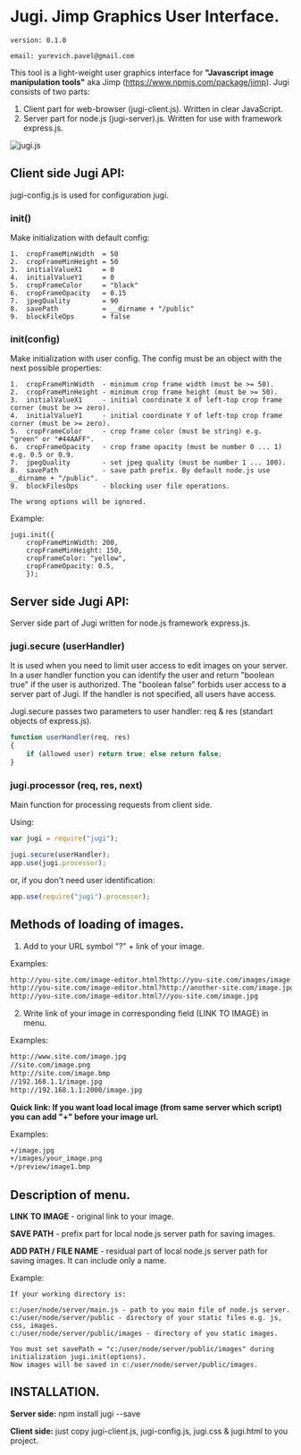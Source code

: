 # Jugi. Jimp Graphics User Interface.
```
version: 0.1.0

email: yurevich.pavel@gmail.com
```
This tool is a light-weight user graphics interface for **"Javascript image manipulation tools"** aka Jimp (https://www.npmjs.com/package/jimp).
Jugi consists of two parts:

1. Client part for web-browser (jugi-client.js). Written in clear JavaScript.
2. Server part for node.js (jugi-server).js. Written for use with framework express.js.

![jugi.js](http://isee.by/images/kim.jpg)

## Client side Jugi API:

jugi-config.js is used for configuration jugi.

### init() 

Make initialization with default config:
```
1.  cropFrameMinWidth  = 50
2.  cropFrameMinHeight = 50
3.  initialValueX1     = 0
4.  initialValueY1     = 0
5.  cropFrameColor     = "black"
6.  cropFrameOpacity   = 0.15
7.  jpegQuality        = 90
8.  savePath           = __dirname + "/public"
9.  blockFileOps       = false
```

### init(config)

Make initialization with user config. The config must be an object with the next possible properties:
```
1.  cropFrameMinWidth  - minimum crop frame width (must be >= 50).
2.  cropFrameMinHeight - minimum crop frame height (must be >= 50).
3.  initialValueX1     - initial coordinate X of left-top crop frame corner (must be >= zero).
4.  initialValueY1     - initial coordinate Y of left-top crop frame corner (must be >= zero).
5.  cropFrameColor     - crop frame color (must be string) e.g. "green" or "#44AAFF".
6.  cropFrameOpacity   - crop frame opacity (must be number 0 ... 1) e.g. 0.5 or 0.9.
7.  jpegQuality        - set jpeg quality (must be number 1 ... 100).
8.  savePath           - save path prefix. By default node.js use __dirname + "/public".
9.  blockFilesOps      - blocking user file operations.

The wrong options will be ignored.
```
Example:
```
jugi.init({
	cropFrameMinWidth: 200,
	cropFrameMinHeight: 150,
	cropFrameColor: "yellow",
	cropFrameOpacity: 0.5,
	});
```


## Server side Jugi API:

Server side part of Jugi written for node.js framework express.js.

### jugi.secure (userHandler)

It is used when you need to limit user access to edit images on your server. In a user handler function you can identify the user and return "boolean true" if the user is authorized. The "boolean false" forbids user access to a server part of Jugi. If the handler is not specified, all users have access. 

Jugi.secure passes two parameters to user handler: req & res (standart objects of express.js).
```js
function userHandler(req, res)
{
	if (allowed user) return true; else return false;
}
```

### jugi.processor (req, res, next)

Main function for processing requests from client side.

Using:
```js
var jugi = require("jugi");

jugi.secure(userHandler);
app.use(jugi.processor);
```
or, if you don't need user identification:
```js
app.use(require("jugi").processor);
```


## Methods of loading of images.

1. Add to your URL symbol "?" + link of your image.

Examples:
```html
http://you-site.com/image-editor.html?http://you-site.com/images/image.jpg
http://you-site.com/image-editor.html?http://another-site.com/image.jpg
http://you-site.com/image-editor.html?//you-site.com/image.jpg
```

2) Write link of your image in corresponding field (LINK TO IMAGE) in menu.

Examples:
```html
http://www.site.com/image.jpg
//site.com/image.png
http://site.com/image.bmp
//192.168.1.1/image.jpg
http://192.168.1.1:2000/image.jpg
```

**Quick link: If you want load local image (from same server which script) you can add "+" before your image url.**

Examples:
```html
+/image.jpg
+/images/your_image.png
+/preview/image1.bmp
```

## Description of menu.

**LINK TO IMAGE** - original link to your image.

**SAVE PATH** - prefix part for local node.js server path for saving images.

**ADD PATH / FILE NAME** - residual part of local node.js server path for saving images. It can include only a name.

Example:
```
If your working directory is:

c:/user/node/server/main.js - path to you main file of node.js server.
c:/user/node/server/public - directory of your static files e.g. js, css, images.
c:/user/node/server/public/images - directory of you static images.

You must set savePath = "c:/user/node/server/public/images" during initialization jugi.init(options). 
Now images will be saved in c:/user/node/server/public/images.
```

## INSTALLATION.

**Server side:** npm install jugi --save

**Client side:** just copy jugi-client.js, jugi-config.js, jugi.css & jugi.html to you project.
